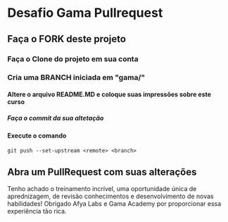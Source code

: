 # Desafio Gama Pullrequest

## Faça o FORK deste projeto

### Faça o Clone do projeto em sua conta

### Cria uma BRANCH iniciada em "gama/"

#### Altere o arquivo README.MD e coloque suas impressões sobre este curso

##### Faça o commit da sua altetação

#### Execute o comando

`git push --set-upstream <remote> <branch>`

## Abra um PullRequest com suas alterações

Tenho achado o treinamento incrível, uma oportunidade única de aprednizagem, de revisão conhecimentos e desenvolvimento de novas habilidades! Obrigado Afya Labs e Gama Academy por proporcionar essa experiência tão rica.